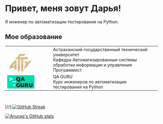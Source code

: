 # Привет, меня зовут Дарья!

Я инженер по автоматизации тестирования на Python.

## Мое образование

<table width="100%" border='0'>
   <tr> 
    <td width="30%" valign="bottom"><img src="/icons/astu_logo.png"></td><td valign="middle">Астраханский государственный технический университет</br>Кафедра Автоматизированные системы обработки информации и управления</br>Программист</td></tr>
    <tr> 
    <td width="30%" valign="bottom"><img src="/icons/photo_2022-05-30_21-01-03.png"></td><td valign="middle">QA GURU</br>Курс инженеров по автоматизации тестирования на Python</br></td></tr>
  </table>
  </br>
  
[//]:[![GitHub Streak](https://github-readme-streak-stats.herokuapp.com/?user=DashaKudryavtseva)](https://git.io/streak-stats)

[![Anurag's GitHub stats](https://github-readme-stats.vercel.app/api?username=DashaKudryavtseva)](https://github.com/anuraghazra/github-readme-stats)

<!--
**DashaKudryavtseva/DashaKudryavtseva** is a ✨ _special_ ✨ repository because its `README.md` (this file) appears on your GitHub profile.

Here are some ideas to get you started:

- 🔭 I’m currently working on ...
- 🌱 I’m currently learning ...
- 👯 I’m looking to collaborate on ...
- 🤔 I’m looking for help with ...
- 💬 Ask me about ...
- 📫 How to reach me: ...
- 😄 Pronouns: ...
- ⚡ Fun fact: ...
-->
